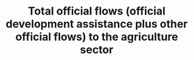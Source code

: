---
title: >-
  Total  official  flows  (official  development  assistance  plus  other  official  flows)  to  the  agriculture  sector
permalink: /2-a-2/
sdg_goal: 2
layout: indicator
indicator: 2.a.2
indicator_variable: null
graph: null
graph_type_description: null
graph_status_notes: Assigned
variable_description: null
variable_notes: null
un_designated_tier: '1'
un_custodial_agency: 'OECD  (Partnering  Agencies:  FAO)'
target_id: 2.a
has_metadata: false
goal_meta_link: 'http://unstats.un.org/sdgs/files/metadata-compilation/Metadata-Goal-2.pdf'
goal_meta_link_page: 17
indicator_name: >-
  Total  official  flows  (official  development  assistance  plus  other  official  flows)  to  the  agriculture  sector
target: >-
  Increase  investment,  including  through  enhanced  international  cooperation,  in  rural  infrastructure,  agricultural  research  and  extension  services,  technology  development  and  plant  and  livestock  gene  banks  in  order  to  enhance  agricultural  productive  capacity  in  developing  countries,  in  particular  least  developed  countries
source_title: null
source_notes: null
published: true  

---